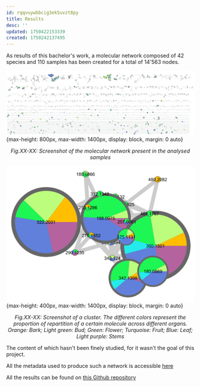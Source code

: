 ```yaml
---
id: rqqvuywbbcig3ek5uvzt8py
title: Results
desc: ''
updated: 1750422153339
created: 1750242137495
---
```

As results of this bachelor's work, a molecular network composed of 42 species and 110 samples has been created for a total of 14'563 nodes.

![alt text](MolecularNetwork_All.PNG){max-height: 800px, max-width: 1400px, display: block, margin: 0 auto}
   _<center>Fig.XX-XX: Screenshot of the molecular network present in the analysed samples</center>_

![alt text](Molecular_Cluster_Organs.PNG){max-height: 400px, max-width: 1400px, display: block, margin: 0 auto}
_<center>Fig.XX-XX: Screenshot of a cluster. The different colors represent the proportion of repartition of a certain molecule across different organs. Orange: Bark; Light green: Bud; Green: Flower; Turquoise: Fruit; Blue: Leaf; Light purple: Stems</center>_


The content of which hasn't been finely studied, for it wasn't the goal of this project.

All the metadata used to produce such a network is accessible [here](https://github.com/digital-botanical-gardens-initiative/jbuf-trees/tree/main/docs/mapp_project_00067/mapp_batch_00174/metadata)


All the results can be found on [this Github repository](https://github.com/digital-botanical-gardens-initiative/jbuf-trees/tree/main/docs/mapp_project_00067/mapp_batch_00174/results)